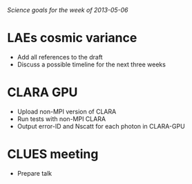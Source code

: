 *Science goals for the week of 2013-05-06*

LAEs cosmic variance
====================
* Add all references to the draft
* Discuss a possible timeline for the next three weeks

CLARA GPU
=========
* Upload non-MPI version of CLARA
* Run tests with non-MPI CLARA
* Output error-ID and Nscatt for each photon in CLARA-GPU

CLUES meeting
==============
* Prepare talk
